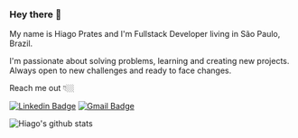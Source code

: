 ### Hey there 👋

My name is Hiago Prates and I'm Fullstack Developer living in São Paulo, Brazil.

I'm passionate about solving problems, learning and creating new projects. Always open to new challenges and ready to face changes.

Reach me out 👇🏼

[![Linkedin Badge](https://img.shields.io/badge/-Hiago%20Prates-6633cc?style=flat-square&logo=Linkedin&logoColor=white&link=https://www.linkedin.com/in/hiagopsilva/)](https://www.linkedin.com/in/hiagopsilva/) 
[![Gmail Badge](https://img.shields.io/badge/-hiagopsilva98@gmail.com-6633cc?style=flat-square&logo=Gmail&logoColor=white&link=mailto:hiagopsilva98@gmail.com)](mailto:hiagopsilva98@gmail.com)

![Hiago's github stats](https://github-readme-stats.vercel.app/api?username=hiagopsilva&show_icons=true&theme=radical)
